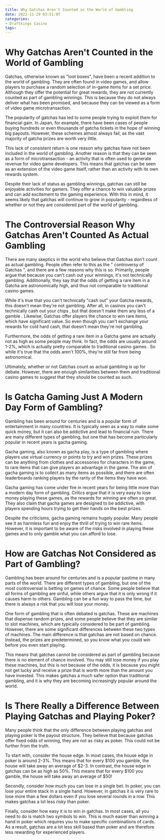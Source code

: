 ```yaml
---
title: Why Gatchas Aren't Counted in the World of Gambling
date: 2022-11-29 03:51:07
categories:
- Draftkings Casino
tags:
---
```



#  Why Gatchas Aren't Counted in the World of Gambling

Gatchas, otherwise known as "loot boxes", have been a recent addition to the world of gambling. They are often found in video games, and allow players to purchase a random selection of in-game items for a set price. Although they offer the potential for great rewards, they are not currently counted as part of gambling winnings. This is because they do not always deliver what has been promised, and because they can be viewed as a form of video game microtransaction.

The popularity of gatchas has led to some people trying to exploit them for financial gain. In Japan, for example, there have been cases of people buying hundreds or even thousands of gatcha tickets in the hope of winning big payouts. However, these schemes almost always fail, as the vast majority of gatcha prizes are worth very little.

This lack of consistent return is one reason why gatchas have not been included in the world of gambling. Another reason is that they can be seen as a form of microtransaction - an activity that is often used to generate revenue for video game developers. This means that gatchas can be seen as an extension of the video game itself, rather than an activity with its own rewards system.

Despite their lack of status as gambling winnings, gatchas can still be enjoyable activities for gamers. They offer a chance to win valuable prizes and can add excitement to the gaming experience. With this in mind, it seems likely that gatchas will continue to grow in popularity - regardless of whether or not they are considered part of the world of gambling.

#  The Controversial Reason Why Gatchas Aren't Counted As Actual Gambling

There are many skeptics in the world who believe that Gatchas don't count as actual gambling. People often refer to this as the " controversy of Gatchas ", and there are a few reasons why this is so. Primarily, people argue that because you can't cash out your winnings, it's not technically gambling. Additionally, they say that the odds of getting a rare item in a Gatcha are astronomically high, and thus not comparable to traditional casino games.

While it's true that you can't technically "cash out" your Gatcha rewards, this doesn't mean they're not gambling. After all, in casinos you can't technically cash out your chips , but that doesn't make them any less of a gamble . Likewise, Gatchas offer players the chance to win rare items, which have significant value. So even though you can't exchange your rewards for cold hard cash, that doesn't mean they're not gambling.

Furthermore, the odds of getting a rare item in a Gatcha game are actually not as high as some people may think. In fact, the odds are usually around 1-2%, which is actually pretty comparable to traditional casino games . So while it's true that the odds aren't 100%, they're still far from being astronomical.

Ultimately, whether or not Gatchas count as actual gambling is up for debate. However, there are enough similarities between them and traditional casino games to suggest that they should be counted as such.

#  Is Gatcha Gaming Just A Modern Day Form of Gambling?

Gambling has been around for centuries and is a popular form of entertainment in many countries. It is typically seen as a way to make some quick money, but it can also be addictive and lead to financial ruin. There are many different types of gambling, but one that has become particularly popular in recent years is gacha gaming.

Gacha gaming, also known as gacha play, is a type of gambling where players use virtual currency or points to try and win prizes. These prizes can be anything from clothes and accessories for characters in the game, to rare items that can give players an advantage in the game. The aim of gacha gaming is to collect as many items as possible, and there are often leaderboards ranking players by the rarity of the items they have won.

Gacha gaming has come under fire in recent years for being little more than a modern day form of gambling. Critics argue that it is very easy to lose money playing these games, as the rewards for winning are often so great. They also claim that gacha games are designed to be addictive, with players spending hours trying to get their hands on the best prizes.

Despite the criticisms, gacha gaming remains hugely popular. Many people see it as harmless fun and enjoy the thrill of trying to win rare items. However, it is important to be aware of the risks involved in playing these games and to only gamble what you can afford to lose.

#  How are Gatchas Not Considered as Part of Gambling?

Gambling has been around for centuries and is a popular pastime in many parts of the world. There are different types of gambling, but one of the most controversial is betting on games of chance. Some people believe that all forms of gambling are sinful, while others argue that it is only wrong if it causes harm to others. Gambling can be a fun way to pass the time, but there is always a risk that you will lose your money.

One form of gambling that is often debated is gatchas. These are machines that dispense random prizes, and some people believe that they are similar to slot machines, which are typically considered to be part of gambling. However, there are some significant differences between these two types of machines. The main difference is that gatchas are not based on chance. Instead, the prizes are predetermined, so you know what you could win before you even start playing.

This means that gatchas cannot be considered as part of gambling because there is no element of chance involved. You may still lose money if you play these machines, but this is not because of the odds, it is because you might not get lucky and receive a prize that is worth more than the amount you have invested. This makes gatchas a much safer option than traditional gambling, and it is why they are becoming increasingly popular around the world.

#  Is There Really a Difference Between Playing Gatchas and Playing Poker?

Many people think that the only difference between playing gatchas and playing poker is the payout structure.  They believe that because gatchas offer fixed odds of winning, they are not as risky as poker. This could not be further from the truth.

To start with, consider the house edge. In most cases, the house edge in poker is around 2-3%. This means that for every $100 you gamble, the house will take away an average of $2-3. In contrast, the house edge in gatchas can be as high as 50%. This means that for every $100 you gamble, the house will take away an average of $50!

Secondly, consider how much you can lose in a single bet. In poker, you can lose your entire stack in a single hand. However, in gatchas it is very rare to lose more than a few dollars even if you lose several rounds in a row. This makes gatchas a lot less risky than poker.

Finally, consider how easy it is to win in gatchas. In most cases, all you need to do is match two symbols to win. This is much easier than winning a hand in poker which requires you to make specific combinations of cards. As a result, gatchas are a lot less skill based than poker and are therefore less rewarding for experienced players.